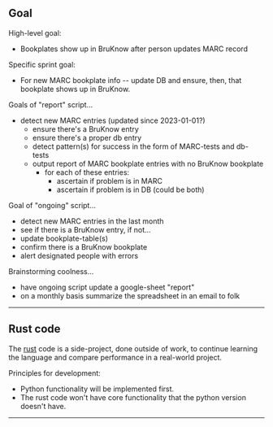 ## Goal

High-level goal:
- Bookplates show up in BruKnow after person updates MARC record

Specific sprint goal:
- For new MARC bookplate info -- update DB and ensure, then, that bookplate shows up in BruKnow.

Goals of "report" script...
- detect new MARC entries (updated since 2023-01-01?)
	- ensure there's a BruKnow entry
	- ensure there's a proper db entry
	- detect pattern(s) for success in the form of MARC-tests and db-tests
	- output report of MARC bookplate entries with no BruKnow bookplate
		- for each of these entries:
			- ascertain if problem is in MARC
			- ascertain if problem is in DB (could be both)
			
Goal of "ongoing" script...
- detect new MARC entries in the last month
- see if there is a BruKnow entry, if not...
- update bookplate-table(s)
- confirm there is a BruKnow bookplate
- alert designated people with errors

Brainstorming coolness...
- have ongoing script update a google-sheet "report"
- on a monthly basis summarize the spreadsheet in an email to folk

---

## Rust code

The [rust] code is a side-project, done outside of work, to continue learning the language and compare performance in a real-world project.

[rust]: <https://www.rust-lang.org/>

Principles for development:
- Python functionality will be implemented first.
- The rust code won't have core functionality that the python version doesn't have.

---
